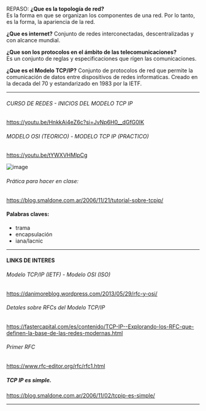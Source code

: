 REPASO: 
**¿Que es la topología de red?**    
Es la forma en que se organizan los componentes de una red. Por lo tanto, es la forma, la apariencia de la red.

**¿Que es internet?**
  Conjunto de redes interconectadas, descentralizadas y con alcance mundial. 

**¿Que son los protocolos en el ámbito de las telecomunicaciones?**    
Es un conjunto de reglas y especificaciones que rígen las comunicaciones.

**¿Que es el Modelo TCP/IP?** 
Conjunto de protocolos de red que permite la comunicación de datos entre dispositivos de redes informaticas. Creado en la decada del 70 y estandarizado en 1983 por la IETF. 

___

###### CURSO DE REDES - INICIOS DEL MODELO TCP IP
https://youtu.be/HnkkAi4eZ6c?si=JvNp6H0__dGfG0IK

###### MODELO OSI (TEORICO) - MODELO TCP IP (PRACTICO)
https://youtu.be/tYWXVHMlpCg

![image](https://github.com/lole-s/Testing-QA-CUAC/assets/84929029/7213e8d3-8b8c-49dd-b114-a315b0e7c805)

###### Prática para hacer en clase: 
https://blog.smaldone.com.ar/2006/11/21/tutorial-sobre-tcpip/

#### Palabras claves: 
* trama 
* encapsulación
* iana/lacnic 

___ 

#### LINKS DE INTERES 
###### Modelo TCP/IP (IETF) - Modelo OSI (ISO)
https://danimoreblog.wordpress.com/2013/05/29/rfc-y-osi/

###### Detales sobre RFCs del Modelo TCP/IP 
https://fastercapital.com/es/contenido/TCP-IP--Explorando-los-RFC-que-definen-la-base-de-las-redes-modernas.html

###### Primer RFC
https://www.rfc-editor.org/rfc/rfc1.html

##### TCP IP es simple. 
https://blog.smaldone.com.ar/2006/11/02/tcpip-es-simple/
___

